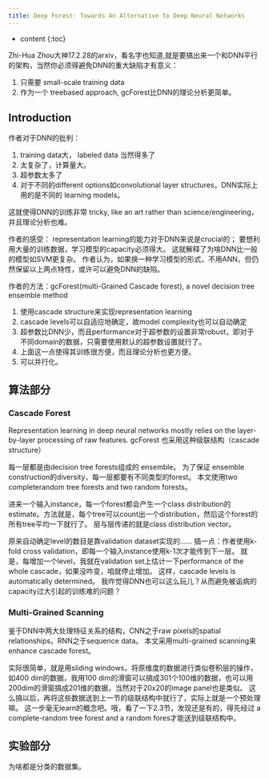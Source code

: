 ```yaml
--- 
title: Deep Forest: Towards An Alternative to Deep Neural Networks
---
```




* content
{:toc}

Zhi-Hua Zhou大神17.2.28的arxiv，看名字也知道,就是要搞出来一个和DNN平行的架构，当然你必须得避免DNN的重大缺陷才有意义：
1. 只需要 small-scale training data
2. 作为一个 treebased approach, gcForest比DNN的理论分析更简单。

## Introduction
作者对于DNN的批判：
1. training data大， labeled data 当然得多了
1. 太复杂了，计算量大。
1. 超参数太多了
1. 对于不同的different options如convolutional layer structures，DNN实际上用的是不同的 learning models。

这就使得DNN的训练非常 tricky, like an art rather than science/engineering，并且理论分析也难。

作者的感受：
representation learning的能力对于DNN来说是crucial的；
要想利用大量的训练数据，学习模型的capacity必须得大。
这就解释了为啥DNN比一般的模型如SVM更复杂。
作者认为，如果换一种学习模型的形式，不用ANN，但仍然保留以上两点特性，或许可以避免DNN的缺陷。

作者的方法：gcForest(multi-Grained Cascade forest), a novel decision tree ensemble method
1. 使用cascade structure来实现representation learning
1. cascade levels可以自适应地确定，故model complexity也可以自动确定
1. 超参数比DNN少，而且performance对于超参数的设置非常robust，即对于不同domain的数据，只需要使用默认的超参数设置就行了。
1. 上面这一点使得其训练很方便，而且理论分析也更方便。
1. 可以并行化。

## 算法部分
### Cascade Forest
Representation learning in deep neural networks mostly relies on the layer-by-layer processing of raw features.
 gcForest 也采用这种级联结构（cascade structure）

 每一层都是由decision tree forests组成的 ensemble。
 为了保证 ensemble construction的diversity，每一层都要有不同类型的forest。
 本文使用two completerandom tree forests and two random forests。

 进来一个输入instance，每一个forest都会产生一个class distribution的estimate。方法就是，每个tree可以count出一个distribution，然后这个forest的所有tree平均一下就行了。
 层与层传递的就是class distribution vector。

 原来自动确定level的数目是靠validation dataset实现的……
 插一点：作者使用k-fold cross validation，即每一个输入instance使用k-1次才能传到下一层。
 就是，每增加一个level，我就在validation set上估计一下performance of the whole cascade，如果没咋变，咱就停止增加。
 这样，cascade levels is automatically determined。
 我咋觉得DNN也可以这么玩儿？从而避免被诟病的capacity过大引起的训练难的问题？

 ### Multi-Grained Scanning
 鉴于DNN中两大处理特征关系的结构，CNN之于raw pixels的spatial relationships，RNN之于sequence data。
 本文采用multi-grained scanning来enhance cascade forest。

 实际很简单，就是用sliding windows，将原维度的数据进行类似卷积层的操作，如400 dim的数据，我用100 dim的滑窗可以搞成301个100维的数据，也可以用200dim的滑窗搞成201维的数据，当然对于20x20的image panel也是类似。
 这么搞以后，再将这些数据送到上一节的级联结构中就行了，实际上就是一个预处理嘛。 这一步毫无learn的概念吧。哦，看了一下2.3节，发现还是有的，得先经过 a complete-random tree forest and a random fores才能送到级联结构中。

 ## 实验部分
 为啥都是分类的数据集。